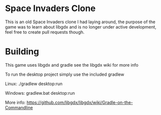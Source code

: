 # Space Invaders Clone
This is an old Space Invaders clone I had laying around, the purpose of the game was to learn about libgdx and is no longer under active development, feel free to create pull requests though.

# Building
This game uses libgdx and gradle see the libgdx wiki for more info

To run the desktop project simply use the included gradlew

Linux: 
./gradlew desktop:run

Windows: 
gradlew.bat desktop:run

More info:
https://github.com/libgdx/libgdx/wiki/Gradle-on-the-Commandline
